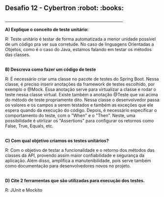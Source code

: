 <h2>Desafio 12 - Cybertron :robot: :books:</h2>
____________________________________________________________

<b>A) Explique o conceito de teste unitário:</b><br>

R: Teste unitário é testar de forma automatizada a menor unidade possível de um código pra ver sua corretude. No caso de linguagens Orientadas a Objetos, como é o caso do Java, estamos falando em testar os métodos das classes. <br><br>

<b>B) Descreva como fazer um código de teste</b><br>

R: É necessário criar uma classe no pacote de testes do Spring Boot. Nessa classe, é preciso inserir anotações da framework de testes escolhido, por exemplo o @Mock. Essa anotação serve para virtualizar a classe e rodar o teste nessa classe virtual. Existe também a anotação @Teste que vai acima do método de teste propriamente dito. Nessa classe o desenvolvedor passa os valores e os campos a serem testados e também as exceções que ele espera quando da execução do código. Depois, é necessário especificar o comportamento do teste, com o "When" e o "Then". Neste, uma possibilidade é utirlizar os "Assertions"  para configurar os retornos como False, True, Equals, etc.<br><br>

<b>C) Com qual objetivo criamos os testes unitários?</b><br>

R: Com o objetivo de testar a funcionalidade e o retorno dos métodos das classes da API, provendo assim maior confiabilidade e segurança da aplicação. Além disso, amplifica a manutenibilidade, pois serve também como documentação para desenvolvedores novos no projeto.<br><br>

<b>D) Cite 2 ferramentas que são utilizadas para execução dos testes.</b><br>

R: JUnit e Mockito<br>

